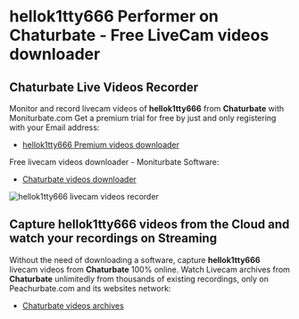 # hellok1tty666 Performer on Chaturbate - Free LiveCam videos downloader

## Chaturbate Live Videos Recorder

Monitor and record livecam videos of **hellok1tty666** from **Chaturbate** with Moniturbate.com
Get a premium trial for free by just and only registering with your Email address:
* [hellok1tty666 Premium videos downloader](https://moniturbate.com/request-demo-licence-key.html)

Free livecam videos downloader - Moniturbate Software:
* [Chaturbate videos downloader](https://moniturbate.com/moniturbate-download-software.html)

![hellok1tty666 livecam videos recorder](https://peachurnet.com/templates/moniturbate-software.png)


## Capture hellok1tty666 videos from the Cloud and watch your recordings on Streaming

Without the need of downloading a software, capture **hellok1tty666** livecam videos from **Chaturbate** 100% online.
Watch Livecam archives from **Chaturbate** unlimitedly from thousands of existing recordings, only on Peachurbate.com and its websites network:
* [Chaturbate videos archives](https://peachurnet.com/)